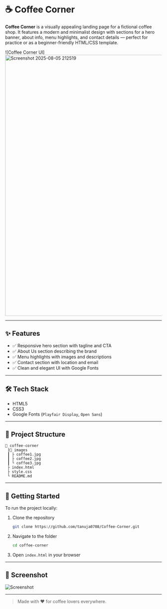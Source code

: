 # ☕ Coffee Corner

**Coffee Corner** is a visually appealing landing page for a fictional coffee shop. It features a modern and minimalist design with sections for a hero banner, about info, menu highlights, and contact details — perfect for practice or as a beginner-friendly HTML/CSS template.

![Coffee Corner UI]
<img width="1494" height="841" alt="Screenshot 2025-08-05 212519" src="https://github.com/user-attachments/assets/3dbe47ee-6e1a-4e01-b3b4-55d9174f248e" />


---

## ✨ Features

* ✅ Responsive hero section with tagline and CTA
* ✅ About Us section describing the brand
* ✅ Menu highlights with images and descriptions
* ✅ Contact section with location and email
* ✅ Clean and elegant UI with Google Fonts

---

## 🛠️ Tech Stack

* HTML5
* CSS3
* Google Fonts (`Playfair Display`, `Open Sans`)

---

## 📁 Project Structure

```
📆 coffee-corner
 ├📂 images
 ┃ ├ coffee1.jpg
 ┃ ├ coffee2.jpg
 ┃ └ coffee3.jpg
 ├ index.html
 ├ style.css
 └ README.md
```

---

## 🚀 Getting Started

To run the project locally:

1. Clone the repository

   ```bash
   git clone https://github.com/tanuja0708/Coffee-Corner.git
   ```

2. Navigate to the folder

   ```bash
   cd coffee-corner
   ```

3. Open `index.html` in your browser

---

## 📸 Screenshot

![Screenshot](images/screenshot.jpg)

---

> Made with ♥ for coffee lovers everywhere.
